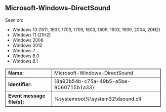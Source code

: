 ## Microsoft-Windows-DirectSound

Seen on:
* Windows 10 (1511, 1607, 1703, 1709, 1803, 1809, 1903, 1909, 2004, 20H2)
* Windows 11 (21H2)
* Windows 2008
* Windows 2012
* Windows 7
* Windows 8.0
* Windows 8.1

<table border="1" class="docutils">
  <tbody>
    <tr>
      <td><b>Name:</b></td>
      <td>Microsoft-Windows-DirectSound</td>
    </tr>
    <tr>
      <td><b>Identifier:</b></td>
      <td>{8a93b54b-c75a-49b5-a5be-9060715b1a33}</td>
    </tr>
    <tr>
      <td><b>Event message file(s):</b></td>
      <td>%systemroot%\system32\dsound.dll</td>
    </tr>
  </tbody>
</table>

&nbsp;

